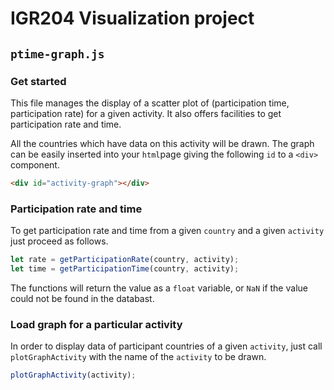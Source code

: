 # IGR204 Visualization project

## `ptime-graph.js`

### Get started
This file manages the display of a scatter plot of (participation time, participation rate) for a given activity. It also offers facilities to get participation rate and time.

All the countries which have data on this activity will be drawn. The graph can be easily inserted into your `html`page giving the following `id` to a `<div>` component.
```html
<div id="activity-graph"></div>
```

### Participation rate and time
To get participation rate and time from a given `country` and a given `activity` just proceed as follows.
```js
let rate = getParticipationRate(country, activity);
let time = getParticipationTime(country, activity);
```
The functions will return the value as a `float` variable, or `NaN` if the value could not be found in the databast.

### Load graph for a particular activity
In order to display data of participant countries of a given `activity`, just call `plotGraphActivity` with the name of the `activity` to be drawn.
```js
plotGraphActivity(activity);
```

